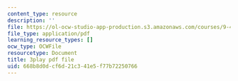 ```yaml
---
content_type: resource
description: ''
file: https://ol-ocw-studio-app-production.s3.amazonaws.com/courses/9-40-introduction-to-neural-computation-spring-2018/668b8d0dcf6d21c341e5f77b72250766_4ip-4ai6kN8.pdf
file_type: application/pdf
learning_resource_types: []
ocw_type: OCWFile
resourcetype: Document
title: 3play pdf file
uid: 668b8d0d-cf6d-21c3-41e5-f77b72250766
---
```

